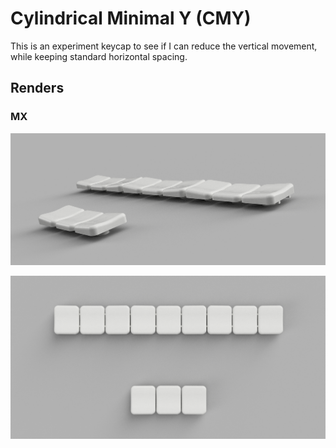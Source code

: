 # Cylindrical Minimal Y (CMY)

This is an experiment keycap to see if I can reduce the vertical movement, while keeping standard horizontal spacing.

## Renders

### MX

![1](images/1.png)

![2](images/2.png)
